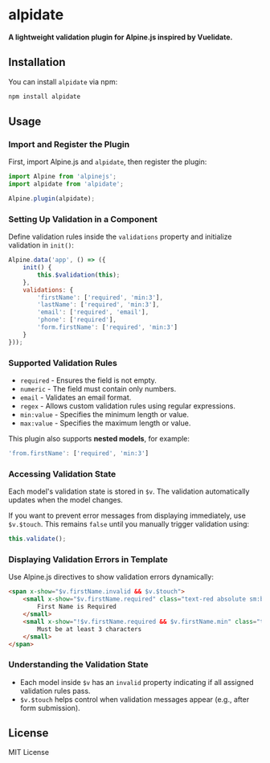 # alpidate**A lightweight validation plugin for Alpine.js inspired by Vuelidate.**## InstallationYou can install `alpidate` via npm:```shnpm install alpidate```## Usage### Import and Register the PluginFirst, import Alpine.js and `alpidate`, then register the plugin:```jsimport Alpine from 'alpinejs';import alpidate from 'alpidate';Alpine.plugin(alpidate);```### Setting Up Validation in a ComponentDefine validation rules inside the `validations` property and initialize validation in `init()`:```jsAlpine.data('app', () => ({    init() {        this.$validation(this);    },    validations: {        'firstName': ['required', 'min:3'],        'lastName': ['required', 'min:3'],        'email': ['required', 'email'],        'phone': ['required'],        'form.firstName': ['required', 'min:3']    }}));```### Supported Validation Rules- `required` - Ensures the field is not empty.- `numeric` - The field must contain only numbers.- `email` - Validates an email format.- `regex` - Allows custom validation rules using regular expressions.- `min:value` - Specifies the minimum length or value.- `max:value` - Specifies the maximum length or value.This plugin also supports **nested models**, for example:```js'from.firstName': ['required', 'min:3']```### Accessing Validation StateEach model's validation state is stored in `$v`. The validation automatically updates when the model changes.If you want to prevent error messages from displaying immediately, use `$v.$touch`. This remains `false` until you manually trigger validation using:```jsthis.validate();```### Displaying Validation Errors in TemplateUse Alpine.js directives to show validation errors dynamically:```html<span x-show="$v.firstName.invalid && $v.$touch">    <small x-show="$v.firstName.required" class="text-red absolute sm:bottom-0 -bottom-12">        First Name is Required    </small>    <small x-show="!$v.firstName.required && $v.firstName.min" class="text-red absolute sm:bottom-0 -bottom-12">        Must be at least 3 characters    </small></span>```### Understanding the Validation State- Each model inside `$v` has an `invalid` property indicating if all assigned validation rules pass.- `$v.$touch` helps control when validation messages appear (e.g., after form submission).## LicenseMIT License
